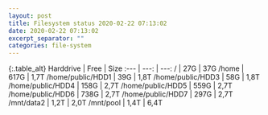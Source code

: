 ```yaml
---
layout: post
title: Filesystem status 2020-02-22 07:13:02
date: 2020-02-22 07:13:02
excerpt_separator: ""
categories: file-system
---
```

{:.table_alt}
Harddrive | Free | Size
:--- | ---: | ---:
/ | 27G | 37G
/home | 617G | 1,7T
/home/public/HDD1 | 39G | 1,8T
/home/public/HDD3 | 58G | 1,8T
/home/public/HDD4 | 158G | 2,7T
/home/public/HDD5 | 559G | 2,7T
/home/public/HDD6 | 738G | 2,7T
/home/public/HDD7 | 297G | 2,7T
/mnt/data2 | 1,2T | 2,0T
/mnt/pool | 1,4T | 6,4T
